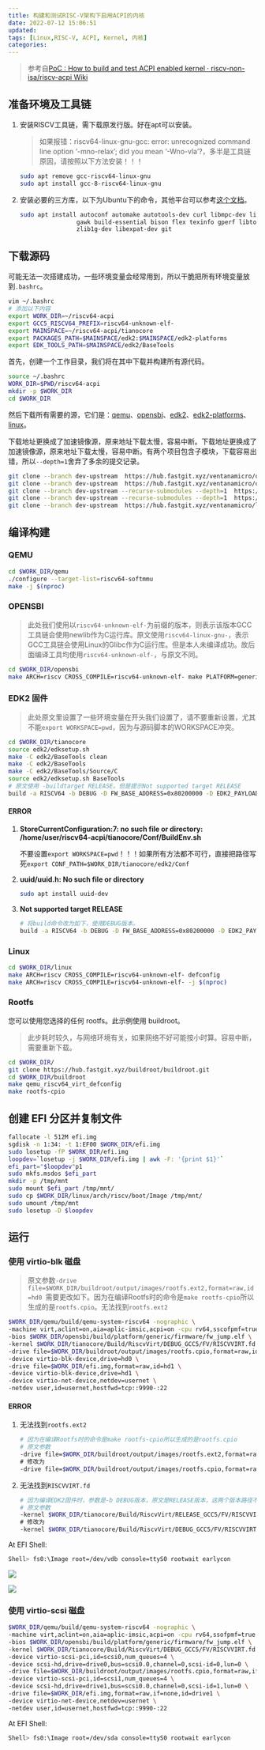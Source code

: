 ```yaml
---
title: 构建和测试RISC-V架构下启用ACPI的内核
date: 2022-07-12 15:06:51
updated:
tags: [Linux,RISC-V, ACPI, Kernel, 内核]
categories:
---
```

> 参考自[PoC : How to build and test ACPI enabled kernel · riscv-non-isa/riscv-acpi Wiki](https://github.com/riscv-non-isa/riscv-acpi/wiki/PoC-:-How-to-build-and-test-ACPI-enabled-kernel)

## 准备环境及工具链

1. 安装RISCV工具链，需下载原发行版。好在apt可以安装。

    > 如果报错：riscv64-linux-gnu-gcc: error: unrecognized command line option ‘-mno-relax’; did you mean ‘-Wno-vla’?，多半是工具链原因，请按照以下方法安装！！！

    ```Bash
    sudo apt remove gcc-riscv64-linux-gnu
    sudo apt install gcc-8-riscv64-linux-gnu
    ```
1. 安装必要的三方库，以下为Ubuntu下的命令，其他平台可以参考[这个文档](https://risc-v-getting-started-guide.readthedocs.io/en/latest/linux-qemu.html#prerequisites)。

    ```Bash
    sudo apt install autoconf automake autotools-dev curl libmpc-dev libmpfr-dev libgmp-dev \
                    gawk build-essential bison flex texinfo gperf libtool patchutils bc \
                    zlib1g-dev libexpat-dev git
    ```

## 下载源码

可能无法一次搭建成功，一些环境变量会经常用到，所以干脆把所有环境变量放到`.bashrc`。

```Bash
vim ~/.bashrc
# 添加以下内容
export WORK_DIR=~/riscv64-acpi
export GCC5_RISCV64_PREFIX=riscv64-unknown-elf-
export MAINSPACE=~/riscv64-acpi/tianocore
export PACKAGES_PATH=$MAINSPACE/edk2:$MAINSPACE/edk2-platforms
export EDK_TOOLS_PATH=$MAINSPACE/edk2/BaseTools

```

首先，创建一个工作目录，我们将在其中下载并构建所有源代码。

```Bash
source ~/.bashrc
WORK_DIR=$PWD/riscv64-acpi
mkdir -p $WORK_DIR
cd $WORK_DIR
```

然后下载所有需要的源，它们是：[qemu](https://github.com/ventanamicro/qemu/tree/dev-upstream)、[opensbi](https://github.com/ventanamicro/opensbi/tree/dev-upstream)、[edk2](https://github.com/ventanamicro/edk2/tree/dev-upstream)、[edk2-platforms](https://github.com/ventanamicro/edk2-platforms/tree/dev-upstream)、[linux](https://github.com/ventanamicro/linux/tree/dev-upstream)。

下载地址更换成了加速镜像源，原来地址下载太慢，容易中断。下载地址更换成了加速镜像源，原来地址下载太慢，容易中断。有两个项目包含子模块，下载容易出错，所以`--depth=1`舍弃了多余的提交记录。

```Bash
git clone --branch dev-upstream  https://hub.fastgit.xyz/ventanamicro/qemu.git qemu
git clone --branch dev-upstream  https://hub.fastgit.xyz/ventanamicro/opensbi.git opensbi
git clone --branch dev-upstream --recurse-submodules --depth=1  https://hub.fastgit.xyz/ventanamicro/edk2.git tianocore/edk2
git clone --branch dev-upstream --recurse-submodules --depth=1  https://hub.fastgit.xyz/ventanamicro/edk2-platforms.git  tianocore/edk2-platforms
git clone --branch dev-upstream  https://hub.fastgit.xyz/ventanamicro/linux.git linux
```

## 编译构建

### QEMU

```Bash
cd $WORK_DIR/qemu
./configure --target-list=riscv64-softmmu
make -j $(nproc)
```

### OPENSBI

> 此处我们使用以`riscv64-unknown-elf-`为前缀的版本，则表示该版本GCC工具链会使用newlib作为C运行库。原文使用`riscv64-linux-gnu-`，表示GCC工具链会使用Linux的Glibc作为C运行库。但是本人未编译成功。故后面编译工具均使用`riscv64-unknown-elf-`，与原文不同。

```Bash
cd $WORK_DIR/opensbi
make ARCH=riscv CROSS_COMPILE=riscv64-unknown-elf- make PLATFORM=generic
```

### EDK2 固件

> 此处原文里设置了一些环境变量在开头我们设置了，请不要重新设置，尤其不能`export WORKSPACE=pwd`，因为与源码脚本的WORKSPACE冲突。

```Bash
cd $WORK_DIR/tianocore
source edk2/edksetup.sh
make -C edk2/BaseTools clean
make -C edk2/BaseTools
make -C edk2/BaseTools/Source/C
source edk2/edksetup.sh BaseTools
# 原文使用 -buildtarget RELEASE。但是提示Not supported target RELEASE
build -a RISCV64 -b DEBUG -D FW_BASE_ADDRESS=0x80200000 -D EDK2_PAYLOAD_OFFSET -p Platform/Qemu/RiscvVirt/RiscvVirt.dsc -t GCC5
```

#### ERROR

1. **StoreCurrentConfiguration:7: no such file or directory: /home/user/riscv64-acpi/tianocore/Conf/BuildEnv.sh**

    不要设置`export WORKSPACE=pwd`！！！如果所有方法都不可行，直接把路径写死`export CONF_PATH=$WORK_DIR/tianocore/edk2/Conf`
2. **uuid/uuid.h: No such file or directory**

    ```Bash
    sudo apt install uuid-dev
    ```
3. **Not supported target RELEASE**

    ```Bash
    # 将build命令改为如下，使用DEBUG版本。
    build -a RISCV64 -b DEBUG -D FW_BASE_ADDRESS=0x80200000 -D EDK2_PAYLOAD_OFFSET -p Platform/Qemu/RiscvVirt/RiscvVirt.dsc -t GCC5
    ```

### Linux

```Bash
cd $WORK_DIR/linux
make ARCH=riscv CROSS_COMPILE=riscv64-unknown-elf- defconfig
make ARCH=riscv CROSS_COMPILE=riscv64-unknown-elf- -j $(nproc)
```

### Rootfs

您可以使用您选择的任何 rootfs。此示例使用 buildroot。

> 此步耗时较久，与网络环境有关，如果网络不好可能按小时算。容易中断，需要重新下载。

```Bash
cd $WORK_DIR/
git clone https://hub.fastgit.xyz/buildroot/buildroot.git
cd $WORK_DIR/buildroot
make qemu_riscv64_virt_defconfig
make rootfs-cpio
```

## 创建 EFI 分区并复制文件

```Bash
fallocate -l 512M efi.img
sgdisk -n 1:34: -t 1:EF00 $WORK_DIR/efi.img
sudo losetup -fP $WORK_DIR/efi.img
loopdev=`losetup -j $WORK_DIR/efi.img | awk -F: '{print $1}'`
efi_part="$loopdev"p1
sudo mkfs.msdos $efi_part
mkdir -p /tmp/mnt
sudo mount $efi_part /tmp/mnt/
sudo cp $WORK_DIR/linux/arch/riscv/boot/Image /tmp/mnt/
sudo umount /tmp/mnt
sudo losetup -D $loopdev
```

## 运行

### 使用 virtio-blk 磁盘

> 原文参数`-drive file=$WORK_DIR/buildroot/output/images/rootfs.ext2,format=raw,id=hd0 `需要更改如下。因为在编译Rootfs时的命令是`make rootfs-cpio`所以生成的是`rootfs.cpio`。无法找到`rootfs.ext2`

```Bash
$WORK_DIR/qemu/build/qemu-system-riscv64 -nographic \
-machine virt,aclint=on,aia=aplic-imsic,acpi=on -cpu rv64,sscofpmf=true -smp 8  -m 2G  \
-bios $WORK_DIR/opensbi/build/platform/generic/firmware/fw_jump.elf \
-kernel $WORK_DIR/tianocore/Build/RiscvVirt/DEBUG_GCC5/FV/RISCVVIRT.fd  \
-drive file=$WORK_DIR/buildroot/output/images/rootfs.cpio,format=raw,id=hd0 \
-device virtio-blk-device,drive=hd0 \
-drive file=$WORK_DIR/efi.img,format=raw,id=hd1 \
-device virtio-blk-device,drive=hd1 \
-device virtio-net-device,netdev=usernet \
-netdev user,id=usernet,hostfwd=tcp::9990-:22
```

#### ERROR

1. 无法找到`rootfs.ext2`

    ```Bash
    # 因为在编译Rootfs时的命令是make rootfs-cpio所以生成的是rootfs.cpio
    # 原文参数
    -drive file=$WORK_DIR/buildroot/output/images/rootfs.ext2,format=raw,id=hd0 \
    # 修改为
    -drive file=$WORK_DIR/buildroot/output/images/rootfs.cpio,format=raw,id=hd0 \
    ```
2. 无法找到`RISCVVIRT.fd`

    ```Bash
    # 因为编译EDK2固件时，参数是-b DEBUG版本，原文是RELEASE版本，这两个版本路径不一样，所以找不到
    # 原文参数
    -kernel $WORK_DIR/tianocore/Build/RiscvVirt/RELEASE_GCC5/FV/RISCVVIRT.fd  \
    # 修改为
    -kernel $WORK_DIR/tianocore/Build/RiscvVirt/DEBUG_GCC5/FV/RISCVVIRT.fd  \
    ```

At EFI Shell:

```Bash
Shell> fs0:\Image root=/dev/vdb console=ttyS0 rootwait earlycon
```

![](https://picbed-1311007548.cos.ap-shanghai.myqcloud.com/markdown_picbed/img/20220713153915.bmp)

![](https://picbed-1311007548.cos.ap-shanghai.myqcloud.com/markdown_picbed/img/20220713153932.bmp)

### 使用 virtio-scsi 磁盘

```Bash
$WORK_DIR/qemu/build/qemu-system-riscv64 -nographic \
-machine virt,aclint=on,aia=aplic-imsic,acpi=on -cpu rv64,ssofpmf=true -smp 8  -m 2G \
-bios $WORK_DIR/opensbi/build/platform/generic/firmware/fw_jump.elf \
-kernel $WORK_DIR/tianocore/Build/RiscvVirt/DEBUG_GCC5/FV/RISCVVIRT.fd  \
-device virtio-scsi-pci,id=scsi0,num_queues=4 \
-device scsi-hd,drive=drive0,bus=scsi0.0,channel=0,scsi-id=0,lun=0 \
-drive file=$WORK_DIR/buildroot/output/images/rootfs.cpio,format=raw,if=none,id=drive0 \
-device virtio-scsi-pci,id=scsi1,num_queues=4 \
-device scsi-hd,drive=drive1,bus=scsi0.0,channel=0,scsi-id=1,lun=0 \
-drive file=$WORK_DIR/efi.img,format=raw,if=none,id=drive1 \
-device virtio-net-device,netdev=usernet \
-netdev user,id=usernet,hostfwd=tcp::9990-:22
```

At EFI Shell:

```Bash
Shell> fs0:\Image root=/dev/sda console=ttyS0 rootwait earlycon
```

